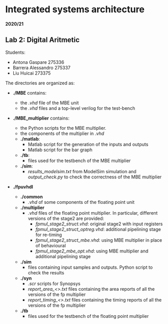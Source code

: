 # Integrated systems architecture

#### 2020/21

## Lab 2: Digital Aritmetic

Students:
-	Antona Gaspare		275336
-	Barrera Alessandro	275337
-	Liu Huicai		273375

The directories are organized as:
- **./MBE**
    contains:
    - the *.vhd* file of the MBE unit
    - the *.vhd* files and a top-level verilog for the test-bench

- **./MBE_multiplier**
    contains:
    - the Python scripts for the MBE multiplier.
    - the components of the multiplier in *.vhd* 
    - **./matlab**:
        - Matlab script for the generation of the inputs and outputs
        - Matlab script for the bar graph
    - **./tb**:
        - files used for the testbench of the MBE multiplier
    - **./sim**:
        - *results_modelsim.txt* from ModelSim simulation and *output_check.py* to check the correctness of the MBE multiplier
 - **./fpuvhdl**
    - **./common**
        - *.vhd* of some components of the floating point unit
    - **./multiplier**
        - *.vhd* files of the floating point multiplier. In particular, different versions of the stage2 are provided:
            - *fpmul_stage2_struct.vhd*: original stage2 with input registers
            - *fpmul_stage2_struct_optreg.vhd*: additional pipelining stage for re-timing
            - *fpmul_stage2_struct_mbe.vhd*: using MBE multiplier in place of behavioural
            - *fpmul_stage2_mbe_opt.vhd*: using MBE multiplier and additional pipelining stage
    - **./sim**
        - files containing input samples and outputs. Python script to check the results
    - **./syn**
        - *.scr* scripts for Synopsys
        - *report_area_<>.txt* files containing the area reports of all the versions of the fp multiplier
        - *report_timing_<>.txt* files containing the timing reports of all the versions of the fp multiplier
    - **./tb**
        - files used for the testbench of the floating point multiplier
